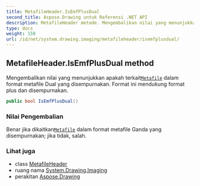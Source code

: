 ```yaml
---
title: MetafileHeader.IsEmfPlusDual
second_title: Aspose.Drawing untuk Referensi .NET API
description: MetafileHeader metode. Mengembalikan nilai yang menunjukkan apakah terkaitMetafile dalam format metafile Dual yang disempurnakan. Format ini mendukung format plus dan disempurnakan.
type: docs
weight: 150
url: /id/net/system.drawing.imaging/metafileheader/isemfplusdual/
---
```

## MetafileHeader.IsEmfPlusDual method

Mengembalikan nilai yang menunjukkan apakah terkait[`Metafile`](../../metafile/) dalam format metafile Dual yang disempurnakan. Format ini mendukung format plus dan disempurnakan.

```csharp
public bool IsEmfPlusDual()
```

### Nilai Pengembalian

Benar jika dikaitkan[`Metafile`](../../metafile/) dalam format metafile Ganda yang disempurnakan; jika tidak, salah.

### Lihat juga

* class [MetafileHeader](../)
* ruang nama [System.Drawing.Imaging](../../metafileheader/)
* perakitan [Aspose.Drawing](../../../)


